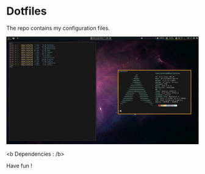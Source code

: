 # Dotfiles

The repo contains my configuration files.

<p align="center">
  <img src="Screen.png" alt="Screenshot">
</p>

<b Dependencies : /b>

Have fun !
